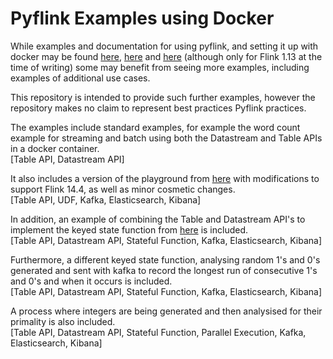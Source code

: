 # Pyflink Examples using Docker

While examples and documentation for using pyflink, and setting it up with docker may be found [here](https://nightlies.apache.org/flink/flink-docs-stable/), [here](https://github.com/apache/flink/tree/release-1.14/flink-python/pyflink/examples) and [here](https://github.com/pyflink/playgrounds) (although only for Flink 1.13 at the time of writing) some may benefit from seeing more examples, including examples of additional use cases. 

This repository is intended to provide such further examples, however the repository makes no claim to represent best practices Pyflink practices.

The examples include standard examples, for example the word count example for streaming and batch using both the Datastream and Table APIs in a docker container.   
[Table API, Datastream API]

It also includes a version of the playground from [here](https://github.com/pyflink/playgrounds) with modifications to support Flink 14.4, as well as minor cosmetic changes.  
[Table API, UDF, Kafka, Elasticsearch, Kibana]

In addition, an example of combining the Table and Datastream API's to implement the keyed state function from [here](https://nightlies.apache.org/flink/flink-docs-release-1.14/docs/dev/datastream/fault-tolerance/state/) is included.    
[Table API, Datastream API, Stateful Function, Kafka, Elasticsearch, Kibana]

Furthermore, a different keyed state function, analysing random 1's and 0's generated and sent with kafka to record the longest run of consecutive 1's and 0's and when it occurs is included.        
[Table API, Datastream API, Stateful Function, Kafka, Elasticsearch, Kibana]

A process where integers are being generated and then analysised for their primality is also included.   
[Table API, Datastream API, Stateful Function, Parallel Execution, Kafka, Elasticsearch, Kibana]